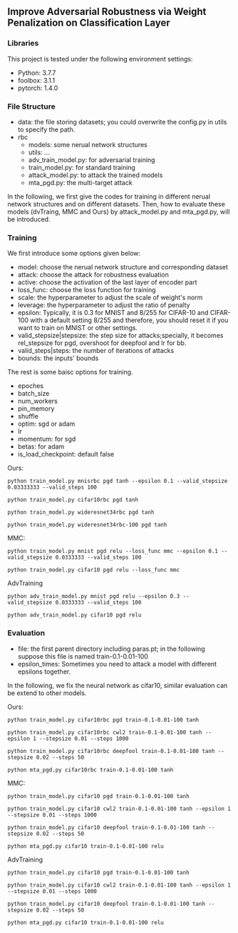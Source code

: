 


## Improve Adversarial Robustness via Weight Penalization on Classification Layer

### Libraries

This project is tested under the following environment settings:


- Python: 3.7.7
- foolbox: 3.1.1
- pytorch: 1.4.0


### File Structure

- data: the file storing datasets; you could overwrite the config.py in utils to specify the path.
- rbc
    - models: some nerual network structures
    - utils: ...
    - adv_train_model.py: for adversarial training
    - train_model.py: for standard training
    - attack_model.py: to attack the trained models
    - mta_pgd.py: the multi-target attack

In the following, we first give the codes for training in different nerual network structures and on different datasets. 
Then, how to evaluate these models (dvTraing, MMC and Ours) by attack_model.py and mta_pgd.py, will be introduced.

### Training

We first introduce some options given below:

- model: choose the nerual network structure and corresponding dataset
- attack: choose the attack for robustness evaluation
- active: choose the activation of the last layer of encoder part
- loss_func: choose the loss function for training
- scale: the hyperparameter to adjust the scale of weight's norm
- leverage: the hyperparameter to adjust the ratio of penalty
- epsilon: Typically, it is 0.3 for MNIST and 8/255 for CIFAR-10 and CIFAR-100 with a default setting 8/255 and therefore, you should reset it if you want to train on MNIST or other settings.
- valid_stepsize|stepsize: the step size for attacks;specially, it becomes rel_stepsize for pgd, overshoot for deepfool and lr for bb.
- valid_steps|steps: the number of iterations of attacks
- bounds: the inputs' bounds

The rest is some baisc options for training.
- epoches
- batch_size
- num_workers
- pin_memory
- shuffle
- optim: sgd or adam
- lr
- momentum: for sgd
- betas: for adam
- is_load_checkpoint: default false
  

Ours:

    python train_model.py mnisrbc pgd tanh --epsilon 0.1 --valid_stepsize 0.03333333 --valid_steps 100

    python train_model.py cifar10rbc pgd tanh

    python train_model.py wideresnet34rbc pgd tanh

    python train_model.py wideresnet34rbc-100 pgd tanh


MMC:

    python train_model.py mnist pgd relu --loss_func mmc --epsilon 0.1 --valid_stepsize 0.0333333 --valid_steps 100

    python train_model.py cifar10 pgd relu --loss_func mmc

AdvTraining

    python adv_train_model.py mnist pgd relu --epsilon 0.3 --valid_stepsize 0.0333333 --valid_steps 100

    python adv_train_model.py cifar10 pgd relu

### Evaluation

- file: the first parent directory including paras.pt; in the following suppose this file is named train-0.1-0.01-100
- epsilon_times: Sometimes you need to attack a model with different epsilons together.

In the following, we fix the neural network as cifar10, similar evaluation can be extend to other models.

Ours:

    python train_model.py cifar10rbc pgd train-0.1-0.01-100 tanh

    python train_model.py cifar10rbc cwl2 train-0.1-0.01-100 tanh --epsilon 1 --stepsize 0.01 --steps 1000

    python train_model.py cifar10rbc deepfool train-0.1-0.01-100 tanh --stepsize 0.02 --steps 50

    python mta_pgd.py cifar10rbc train-0.1-0.01-100 tanh



MMC:

    python train_model.py cifar10 pgd train-0.1-0.01-100 tanh

    python train_model.py cifar10 cwl2 train-0.1-0.01-100 tanh --epsilon 1 --stepsize 0.01 --steps 1000

    python train_model.py cifar10 deepfool train-0.1-0.01-100 tanh --stepsize 0.02 --steps 50

    python mta_pgd.py cifar10 train-0.1-0.01-100 relu

AdvTraining

    python train_model.py cifar10 pgd train-0.1-0.01-100 tanh

    python train_model.py cifar10 cwl2 train-0.1-0.01-100 tanh --epsilon 1 --stepsize 0.01 --steps 1000

    python train_model.py cifar10 deepfool train-0.1-0.01-100 tanh --stepsize 0.02 --steps 50

    python mta_pgd.py cifar10 train-0.1-0.01-100 relu


